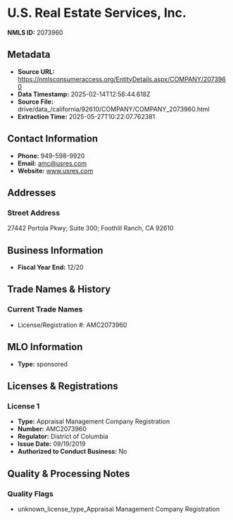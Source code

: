 # U.S. Real Estate Services, Inc.

**NMLS ID:** 2073960

## Metadata
- **Source URL:** https://nmlsconsumeraccess.org/EntityDetails.aspx/COMPANY/2073960
- **Data Timestamp:** 2025-02-14T12:56:44.618Z
- **Source File:** drive/data_/california/92610/COMPANY/COMPANY_2073960.html
- **Extraction Time:** 2025-05-27T10:22:07.762381

## Contact Information
- **Phone:** 949-598-9920
- **Email:** amc@usres.com
- **Website:** www.usres.com

## Addresses
### Street Address
27442 Portola Pkwy; Suite 300; Foothill Ranch, CA 92610

## Business Information
- **Fiscal Year End:** 12/20

## Trade Names & History
### Current Trade Names
- License/Registration #: AMC2073960

## MLO Information
- **Type:** sponsored

## Licenses & Registrations

### License 1
- **Type:** Appraisal Management Company Registration
- **Number:** AMC2073960
- **Regulator:** District of Columbia
- **Issue Date:** 09/19/2019
- **Authorized to Conduct Business:** No

## Quality & Processing Notes
### Quality Flags
- unknown_license_type_Appraisal Management Company Registration
